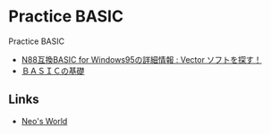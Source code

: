 # Practice BASIC

Practice BASIC

- [N88互換BASIC for Windows95の詳細情報 : Vector ソフトを探す！](https://www.vector.co.jp/soft/win95/prog/se055956.html)
- [ＢＡＳＩＣの基礎](http://www.johoka.net/basic.htm)


## Links

- [Neo's World](https://neos21.net/)
